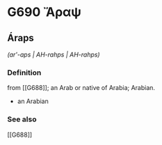 # G690 Ἄραψ

## Áraps

_(ar'-aps | AH-rahps | AH-rahps)_

### Definition

from [[G688]]; an Arab or native of Arabia; Arabian.

- an Arabian

### See also

[[G688]]

